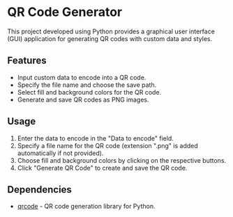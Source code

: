 # QR Code Generator

This project developed using Python provides a graphical user interface (GUI) application for generating QR codes with custom data and styles.

## Features

- Input custom data to encode into a QR code.
- Specify the file name and choose the save path.
- Select fill and background colors for the QR code.
- Generate and save QR codes as PNG images.

## Usage

1. Enter the data to encode in the "Data to encode" field.
2. Specify a file name for the QR code (extension ".png" is added automatically if not provided).
3. Choose fill and background colors by clicking on the respective buttons.
4. Click "Generate QR Code" to create and save the QR code.

## Dependencies

- [qrcode](https://pypi.org/project/qrcode/) - QR code generation library for Python.

